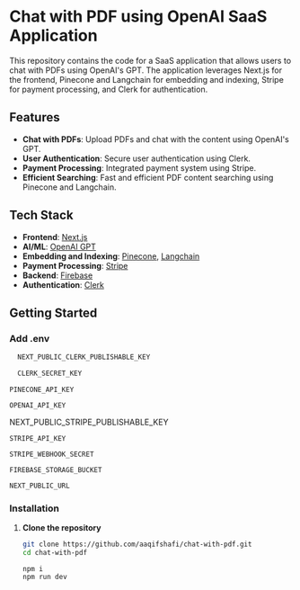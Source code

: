 # Chat with PDF using OpenAI SaaS Application

This repository contains the code for a SaaS application that allows users to chat with PDFs using OpenAI's GPT. The application leverages Next.js for the frontend, Pinecone and Langchain for embedding and indexing, Stripe for payment processing, and Clerk for authentication.

## Features

- **Chat with PDFs**: Upload PDFs and chat with the content using OpenAI's GPT.
- **User Authentication**: Secure user authentication using Clerk.
- **Payment Processing**: Integrated payment system using Stripe.
- **Efficient Searching**: Fast and efficient PDF content searching using Pinecone and Langchain.

## Tech Stack

- **Frontend**: [Next.js](https://nextjs.org/)
- **AI/ML**: [OpenAI GPT](https://openai.com/)
- **Embedding and Indexing**: [Pinecone](https://www.pinecone.io/), [Langchain](https://www.langchain.com/)
- **Payment Processing**: [Stripe](https://stripe.com/)
- **Backend**: [Firebase](https://firebase.google.com/)
- **Authentication**: [Clerk](https://clerk.dev/)

## Getting Started

### Add .env

```bash
  NEXT_PUBLIC_CLERK_PUBLISHABLE_KEY
```

```bash
  CLERK_SECRET_KEY
```

```
PINECONE_API_KEY
```

```
OPENAI_API_KEY
```

NEXT_PUBLIC_STRIPE_PUBLISHABLE_KEY

```
STRIPE_API_KEY
```

```
STRIPE_WEBHOOK_SECRET
```

```
FIREBASE_STORAGE_BUCKET
```

```
NEXT_PUBLIC_URL
```

### Installation

1. **Clone the repository**

   ```bash
   git clone https://github.com/aaqifshafi/chat-with-pdf.git
   cd chat-with-pdf
   ```

   ```
   npm i
   npm run dev
   ```

